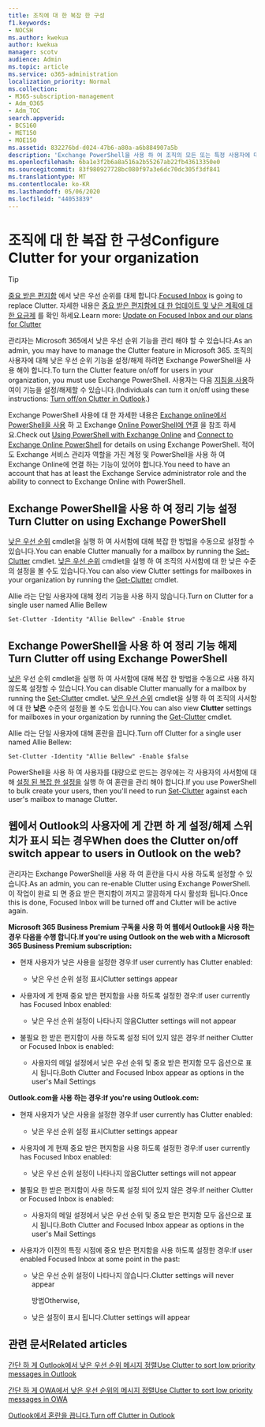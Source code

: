 ```yaml
---
title: 조직에 대 한 복잡 한 구성
f1.keywords:
- NOCSH
ms.author: kwekua
author: kwekua
manager: scotv
audience: Admin
ms.topic: article
ms.service: o365-administration
localization_priority: Normal
ms.collection:
- M365-subscription-management
- Adm_O365
- Adm_TOC
search.appverid:
- BCS160
- MET150
- MOE150
ms.assetid: 832276bd-d024-47b6-a80a-a6b884907a5b
description: 'Exchange PowerShell을 사용 하 여 조직의 모든 또는 특정 사용자에 대해 낮은 우선 순위 기능을 사용 하거나 사용 하지 않도록 설정 하는 방법을 알아봅니다. '
ms.openlocfilehash: 6ba1e3f2b6a8a516a2b55267ab22fb43613350e0
ms.sourcegitcommit: 83f980927728bc080f97a3e6dc70dc305f3df841
ms.translationtype: MT
ms.contentlocale: ko-KR
ms.lasthandoff: 05/06/2020
ms.locfileid: "44053839"
---
```

# <a name="configure-clutter-for-your-organization"></a><span data-ttu-id="8d6b5-103">조직에 대 한 복잡 한 구성</span><span class="sxs-lookup"><span data-stu-id="8d6b5-103">Configure Clutter for your organization</span></span>

> [!TIP]
> <span data-ttu-id="8d6b5-104">[중요 받은 편지함](../setup/configure-focused-inbox.md) 에서 낮은 우선 순위를 대체 합니다.</span><span class="sxs-lookup"><span data-stu-id="8d6b5-104">[Focused Inbox](../setup/configure-focused-inbox.md) is going to replace Clutter.</span></span> <span data-ttu-id="8d6b5-105">자세한 내용은 [중요 받은 편지함에 대 한 업데이트 및 낮은 계획에 대 한 요금제](https://techcommunity.microsoft.com/t5/Outlook-Blog/Update-on-Focused-Inbox-and-our-plans-for-Clutter/ba-p/136448) 를 확인 하세요.</span><span class="sxs-lookup"><span data-stu-id="8d6b5-105">Learn more: [Update on Focused Inbox and our plans for Clutter](https://techcommunity.microsoft.com/t5/Outlook-Blog/Update-on-Focused-Inbox-and-our-plans-for-Clutter/ba-p/136448)</span></span>
  
<span data-ttu-id="8d6b5-106">관리자는 Microsoft 365에서 낮은 우선 순위 기능을 관리 해야 할 수 있습니다.</span><span class="sxs-lookup"><span data-stu-id="8d6b5-106">As an admin, you may have to manage the Clutter feature in Microsoft 365.</span></span> <span data-ttu-id="8d6b5-107">조직의 사용자에 대해 낮은 우선 순위 기능을 설정/해제 하려면 Exchange PowerShell을 사용 해야 합니다.</span><span class="sxs-lookup"><span data-stu-id="8d6b5-107">To turn the Clutter feature on/off for users in your organization, you must use Exchange PowerShell.</span></span> <span data-ttu-id="8d6b5-108">사용자는 다음 [지침을 사용](https://support.office.com/article/a9c72a77-1bc4-40e6-ba6d-103c1d1aba4c.aspx)하 여이 기능을 설정/해제할 수 있습니다.</span><span class="sxs-lookup"><span data-stu-id="8d6b5-108">(Individuals can turn it on/off using these instructions: [Turn off/on Clutter in Outlook](https://support.office.com/article/a9c72a77-1bc4-40e6-ba6d-103c1d1aba4c.aspx).)</span></span> 
  
<span data-ttu-id="8d6b5-109">Exchange PowerShell 사용에 대 한 자세한 내용은 [Exchange online에서 PowerShell을 사용](https://go.microsoft.com/fwlink/?LinkID=402831) 하 고 Exchange [Online PowerShell에 연결](https://go.microsoft.com/fwlink/?LinkID=722415) 을 참조 하세요.</span><span class="sxs-lookup"><span data-stu-id="8d6b5-109">Check out [Using PowerShell with Exchange Online](https://go.microsoft.com/fwlink/?LinkID=402831) and [Connect to Exchange Online PowerShell](https://go.microsoft.com/fwlink/?LinkID=722415) for details on using Exchange PowerShell.</span></span> <span data-ttu-id="8d6b5-110">적어도 Exchange 서비스 관리자 역할을 가진 계정 및 PowerShell을 사용 하 여 Exchange Online에 연결 하는 기능이 있어야 합니다.</span><span class="sxs-lookup"><span data-stu-id="8d6b5-110">You need to have an account that has at least the Exchange Service administrator role and the ability to connect to Exchange Online with PowerShell.</span></span> 
  
## <a name="turn-clutter-on-using-exchange-powershell"></a><span data-ttu-id="8d6b5-111">Exchange PowerShell을 사용 하 여 정리 기능 설정</span><span class="sxs-lookup"><span data-stu-id="8d6b5-111">Turn Clutter on using Exchange PowerShell</span></span>

<span data-ttu-id="8d6b5-112">[낮은 우선 순위](https://go.microsoft.com/fwlink/?LinkID=834446) cmdlet을 실행 하 여 사서함에 대해 복잡 한 방법을 수동으로 설정할 수 있습니다.</span><span class="sxs-lookup"><span data-stu-id="8d6b5-112">You can enable Clutter manually for a mailbox by running the [Set-Clutter](https://go.microsoft.com/fwlink/?LinkID=834446) cmdlet.</span></span> <span data-ttu-id="8d6b5-113">[낮은 우선 순위](https://go.microsoft.com/fwlink/?LinkID=834759) cmdlet을 실행 하 여 조직의 사서함에 대 한 낮은 수준의 설정을 볼 수도 있습니다.</span><span class="sxs-lookup"><span data-stu-id="8d6b5-113">You can also view Clutter settings for mailboxes in your organization by running the [Get-Clutter](https://go.microsoft.com/fwlink/?LinkID=834759) cmdlet.</span></span> 
  
<span data-ttu-id="8d6b5-114">Allie 라는 단일 사용자에 대해 정리 기능을 사용 하지 않습니다.</span><span class="sxs-lookup"><span data-stu-id="8d6b5-114">Turn on Clutter for a single user named Allie Bellew</span></span>
    
`Set-Clutter -Identity "Allie Bellew" -Enable $true`


## <a name="turn-clutter-off-using-exchange-powershell"></a><span data-ttu-id="8d6b5-115">Exchange PowerShell을 사용 하 여 정리 기능 해제</span><span class="sxs-lookup"><span data-stu-id="8d6b5-115">Turn Clutter off using Exchange PowerShell</span></span>

<span data-ttu-id="8d6b5-116">[낮은](https://go.microsoft.com/fwlink/?LinkID=834446) 우선 순위 cmdlet을 실행 하 여 사서함에 대해 복잡 한 방법을 수동으로 사용 하지 않도록 설정할 수 있습니다.</span><span class="sxs-lookup"><span data-stu-id="8d6b5-116">You can disable Clutter manually for a mailbox by running the [Set-Clutter](https://go.microsoft.com/fwlink/?LinkID=834446) cmdlet.</span></span> <span data-ttu-id="8d6b5-117">[낮은 우선 순위](https://go.microsoft.com/fwlink/?LinkID=834759) cmdlet을 실행 하 여 조직의 사서함에 대 한 **낮은** 수준의 설정을 볼 수도 있습니다.</span><span class="sxs-lookup"><span data-stu-id="8d6b5-117">You can also view **Clutter** settings for mailboxes in your organization by running the [Get-Clutter](https://go.microsoft.com/fwlink/?LinkID=834759) cmdlet.</span></span> 
  
<span data-ttu-id="8d6b5-118">Allie 라는 단일 사용자에 대해 혼란을 끕니다.</span><span class="sxs-lookup"><span data-stu-id="8d6b5-118">Turn off Clutter for a single user named Allie Bellew:</span></span>
    
`Set-Clutter -Identity "Allie Bellew" -Enable $false`

<span data-ttu-id="8d6b5-119">PowerShell을 사용 하 여 사용자를 대량으로 만드는 경우에는 각 사용자의 사서함에 대해 [설정 된 복잡 한 설정을](https://go.microsoft.com/fwlink/?LinkID=834446) 실행 하 여 혼란을 관리 해야 합니다.</span><span class="sxs-lookup"><span data-stu-id="8d6b5-119">If you use PowerShell to bulk create your users, then you'll need to run [Set-Clutter](https://go.microsoft.com/fwlink/?LinkID=834446) against each user's mailbox to manage Clutter.</span></span> 
  
## <a name="when-does-the-clutter-onoff-switch-appear-to-users-in-outlook-on-the-web"></a><span data-ttu-id="8d6b5-120">웹에서 Outlook의 사용자에 게 간편 하 게 설정/해제 스위치가 표시 되는 경우</span><span class="sxs-lookup"><span data-stu-id="8d6b5-120">When does the Clutter on/off switch appear to users in Outlook on the web?</span></span>
<span data-ttu-id="8d6b5-121"><a name="bkmk_onoff"> </a></span><span class="sxs-lookup"><span data-stu-id="8d6b5-121"><a name="bkmk_onoff"> </a></span></span>

<span data-ttu-id="8d6b5-122">관리자는 Exchange PowerShell을 사용 하 여 혼란을 다시 사용 하도록 설정할 수 있습니다.</span><span class="sxs-lookup"><span data-stu-id="8d6b5-122">As an admin, you can re-enable Clutter using Exchange PowerShell.</span></span> <span data-ttu-id="8d6b5-123">이 작업이 완료 되 면 중요 받은 편지함이 꺼지고 깔끔하게 다시 활성화 됩니다.</span><span class="sxs-lookup"><span data-stu-id="8d6b5-123">Once this is done, Focused Inbox will be turned off and Clutter will be active again.</span></span> 
  
 <span data-ttu-id="8d6b5-124">**Microsoft 365 Business Premium 구독을 사용 하 여 웹에서 Outlook을 사용 하는 경우 다음을 수행 합니다.**</span><span class="sxs-lookup"><span data-stu-id="8d6b5-124">**If you're using Outlook on the web with a Microsoft 365 Business Premium subscription:**</span></span>
  
- <span data-ttu-id="8d6b5-125">현재 사용자가 낮은 사용을 설정한 경우:</span><span class="sxs-lookup"><span data-stu-id="8d6b5-125">If user currently has Clutter enabled:</span></span> 
    
  - <span data-ttu-id="8d6b5-126">낮은 우선 순위 설정 표시</span><span class="sxs-lookup"><span data-stu-id="8d6b5-126">Clutter settings appear</span></span>
    
- <span data-ttu-id="8d6b5-127">사용자에 게 현재 중요 받은 편지함을 사용 하도록 설정한 경우:</span><span class="sxs-lookup"><span data-stu-id="8d6b5-127">If user currently has Focused Inbox enabled:</span></span> 
    
  - <span data-ttu-id="8d6b5-128">낮은 우선 순위 설정이 나타나지 않음</span><span class="sxs-lookup"><span data-stu-id="8d6b5-128">Clutter settings will not appear</span></span>
    
- <span data-ttu-id="8d6b5-129">불필요 한 받은 편지함이 사용 하도록 설정 되어 있지 않은 경우:</span><span class="sxs-lookup"><span data-stu-id="8d6b5-129">If neither Clutter or Focused Inbox is enabled:</span></span> 
    
  - <span data-ttu-id="8d6b5-130">사용자의 메일 설정에서 낮은 우선 순위 및 중요 받은 편지함 모두 옵션으로 표시 됩니다.</span><span class="sxs-lookup"><span data-stu-id="8d6b5-130">Both Clutter and Focused Inbox appear as options in the user's Mail Settings</span></span>
    
 <span data-ttu-id="8d6b5-131">**Outlook.com을 사용 하는 경우:**</span><span class="sxs-lookup"><span data-stu-id="8d6b5-131">**If you're using Outlook.com:**</span></span>
  
- <span data-ttu-id="8d6b5-132">현재 사용자가 낮은 사용을 설정한 경우:</span><span class="sxs-lookup"><span data-stu-id="8d6b5-132">If user currently has Clutter enabled:</span></span> 
    
  - <span data-ttu-id="8d6b5-133">낮은 우선 순위 설정 표시</span><span class="sxs-lookup"><span data-stu-id="8d6b5-133">Clutter settings appear</span></span>
    
- <span data-ttu-id="8d6b5-134">사용자에 게 현재 중요 받은 편지함을 사용 하도록 설정한 경우:</span><span class="sxs-lookup"><span data-stu-id="8d6b5-134">If user currently has Focused Inbox enabled:</span></span> 
    
  - <span data-ttu-id="8d6b5-135">낮은 우선 순위 설정이 나타나지 않음</span><span class="sxs-lookup"><span data-stu-id="8d6b5-135">Clutter settings will not appear</span></span>
    
- <span data-ttu-id="8d6b5-136">불필요 한 받은 편지함이 사용 하도록 설정 되어 있지 않은 경우:</span><span class="sxs-lookup"><span data-stu-id="8d6b5-136">If neither Clutter or Focused Inbox is enabled:</span></span> 
    
  - <span data-ttu-id="8d6b5-137">사용자의 메일 설정에서 낮은 우선 순위 및 중요 받은 편지함 모두 옵션으로 표시 됩니다.</span><span class="sxs-lookup"><span data-stu-id="8d6b5-137">Both Clutter and Focused Inbox appear as options in the user's Mail Settings</span></span>
    
- <span data-ttu-id="8d6b5-138">사용자가 이전의 특정 시점에 중요 받은 편지함을 사용 하도록 설정한 경우:</span><span class="sxs-lookup"><span data-stu-id="8d6b5-138">If user enabled Focused Inbox at some point in the past:</span></span>
    
  - <span data-ttu-id="8d6b5-139">낮은 우선 순위 설정이 나타나지 않습니다.</span><span class="sxs-lookup"><span data-stu-id="8d6b5-139">Clutter settings will never appear</span></span>
    
    <span data-ttu-id="8d6b5-140">방법</span><span class="sxs-lookup"><span data-stu-id="8d6b5-140">Otherwise,</span></span> 
    
  - <span data-ttu-id="8d6b5-141">낮은 설정이 표시 됩니다.</span><span class="sxs-lookup"><span data-stu-id="8d6b5-141">Clutter settings will appear</span></span>
    
## <a name="related-articles"></a><span data-ttu-id="8d6b5-142">관련 문서</span><span class="sxs-lookup"><span data-stu-id="8d6b5-142">Related articles</span></span>
<span data-ttu-id="8d6b5-143"><a name="bkmk_onoff"> </a></span><span class="sxs-lookup"><span data-stu-id="8d6b5-143"><a name="bkmk_onoff"> </a></span></span>

[<span data-ttu-id="8d6b5-144">간단 하 게 Outlook에서 낮은 우선 순위 메시지 정렬</span><span class="sxs-lookup"><span data-stu-id="8d6b5-144">Use Clutter to sort low priority messages in Outlook</span></span>](https://support.office.com/article/use-clutter-to-sort-low-priority-messages-in-outlook-7b50c5db-7704-4e55-8a1b-dfc7bf1eafa0)
    
[<span data-ttu-id="8d6b5-145">간단 하 게 OWA에서 낮은 우선 순위의 메시지 정렬</span><span class="sxs-lookup"><span data-stu-id="8d6b5-145">Use Clutter to sort low priority messages in OWA</span></span>](https://support.office.com/article/fe4d64ca-bf73-48f1-91b4-9a659e008bce.aspx)
    
[<span data-ttu-id="8d6b5-146">Outlook에서 혼란을 끕니다.</span><span class="sxs-lookup"><span data-stu-id="8d6b5-146">Turn off Clutter in Outlook</span></span>](https://support.office.com/article/a9c72a77-1bc4-40e6-ba6d-103c1d1aba4c.aspx)
    


